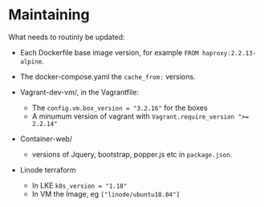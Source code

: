 # Maintaining

What needs to routinly be updated:

* Each Dockerfile base image version, for example `FROM haproxy:2.2.13-alpine`.

* The docker-compose.yaml the `cache_from:` versions.

* Vagrant-dev-vm/, in the Vagrantfile:
  * The `config.vm.box_version = "3.2.16"` for the boxes
  * A minumum version of vagrant with `Vagrant.require_version ">= 2.2.14"`

* Container-web/
  * versions of Jquery, bootstrap, popper.js etc in `package.json`.

* Linode terraform
  * In LKE `k8s_version = "1.18"`
  * In VM the Image, eg `["linode/ubuntu18.04"]`
